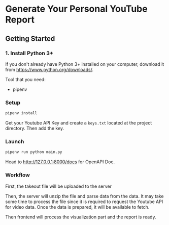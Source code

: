 # Generate Your Personal YouTube Report

## Getting Started

### 1. Install Python 3+

If you don't already have Python 3+ installed on your computer, download it from <https://www.python.org/downloads/>.

Tool that you need:

- pipenv

### Setup

```bash
pipenv install
```

Get your Youtube API Key and create a `keys.txt` located at the project directory. Then add the key.

### Launch

```bash
pipenv run python main.py
```

Head to <http://127.0.0.1:8000/docs> for OpenAPI Doc.

### Workflow

First, the takeout file will be uploaded to the server

Then, the server will unzip the file and parse data from the data.
It may take some time to process the file since it is required to request the Youtube API for video data. Once the data is prepared, it will be available to fetch.

Then frontend will process the visualization part and the report is ready.
